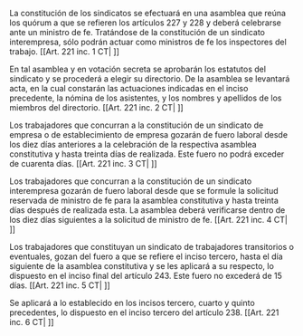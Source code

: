La constitución de los sindicatos se efectuará en una asamblea que reúna los quórum a que se refieren los artículos 227 y 228 y deberá celebrarse ante un ministro de fe. Tratándose de la constitución de un sindicato interempresa, sólo podrán actuar como ministros de fe los inspectores del trabajo. [[Art. 221 inc. 1 CT| ]]

En tal asamblea y en votación secreta se aprobarán los estatutos del sindicato y se procederá a elegir su directorio. De la asamblea se levantará acta, en la cual constarán las actuaciones indicadas en el inciso precedente, la nómina de los asistentes, y los nombres y apellidos de los miembros del directorio. [[Art. 221 inc. 2 CT| ]]

Los trabajadores que concurran a la constitución de un sindicato de empresa o de establecimiento de empresa gozarán de fuero laboral desde los diez días anteriores a la celebración de la respectiva asamblea constitutiva y hasta treinta días de realizada. Este fuero no podrá exceder de cuarenta días. [[Art. 221 inc. 3 CT| ]]

Los trabajadores que concurran a la constitución de un sindicato interempresa gozarán de fuero laboral desde que se formule la solicitud reservada de ministro de fe para la asamblea constitutiva y hasta treinta días después de realizada esta. La asamblea deberá verificarse dentro de los diez días siguientes a la solicitud de ministro de fe. [[Art. 221 inc. 4 CT| ]]

Los trabajadores que constituyan un sindicato de trabajadores transitorios o eventuales, gozan del fuero a que se refiere el inciso tercero, hasta el día siguiente de la asamblea constitutiva y se les aplicará a su respecto, lo dispuesto en el inciso final del artículo 243. Este fuero no excederá de 15 días. [[Art. 221 inc. 5 CT| ]]

Se aplicará a lo establecido en los incisos tercero, cuarto y quinto precedentes, lo dispuesto en el inciso tercero del artículo 238. [[Art. 221 inc. 6 CT| ]]